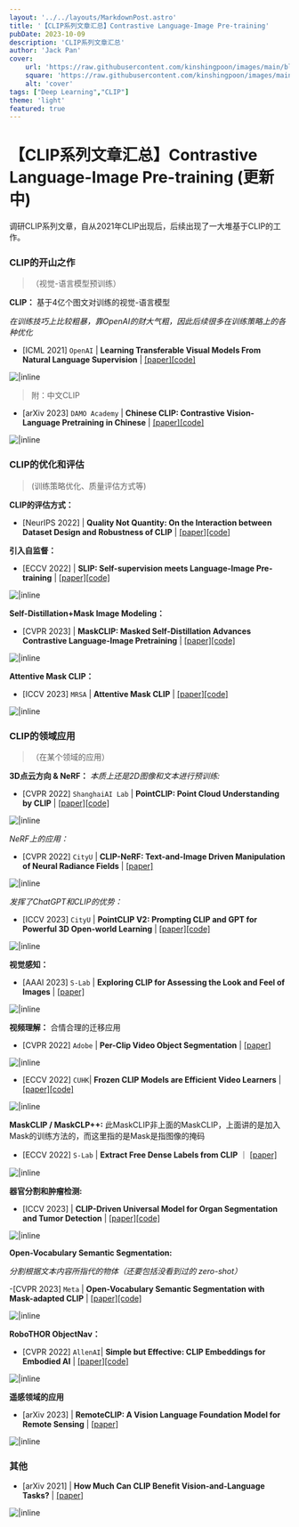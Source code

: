 ```yaml
---
layout: '../../layouts/MarkdownPost.astro'
title: '【CLIP系列文章汇总】Contrastive Language-Image Pre-training'
pubDate: 2023-10-09
description: 'CLIP系列文章汇总'
author: 'Jack Pan'
cover:
    url: 'https://raw.githubusercontent.com/kinshingpoon/images/main/blog-imgs/202310091229010.png'
    square: 'https://raw.githubusercontent.com/kinshingpoon/images/main/blog-imgs/202310091229010.png'
    alt: 'cover'
tags: ["Deep Learning","CLIP"]
theme: 'light'
featured: true
---
```

# 【CLIP系列文章汇总】Contrastive Language-Image Pre-training (更新中)

调研CLIP系列文章，自从2021年CLIP出现后，后续出现了一大堆基于CLIP的工作。

### CLIP的开山之作
>（视觉-语言模型预训练）

**CLIP：** 基于4亿个图文对训练的视觉-语言模型

*在训练技巧上比较粗暴，靠OpenAI的财大气粗，因此后续很多在训练策略上的各种优化*
- [ICML 2021] `OpenAI` | **Learning Transferable Visual Models From Natural Language Supervision** | [[paper]](http://proceedings.mlr.press/v139/radford21a/radford21a.pdf)[[code]](https://github.com/OpenAI/CLIP)

![|inline](https://raw.githubusercontent.com/kinshingpoon/images/main/blog-imgs/202310090019244.png)

> 附：中文CLIP

- [arXiv 2023] `DAMO Academy` | **Chinese CLIP: Contrastive Vision-Language Pretraining in Chinese** | [[paper]](https://browse.arxiv.org/pdf/2211.01335.pdf)[[code]](https://github.com/OFA-Sys/Chinese-CLIP)

![|inline](https://raw.githubusercontent.com/kinshingpoon/images/main/blog-imgs/202310090350930.png)

### CLIP的优化和评估
> (训练策略优化、质量评估方式等)

**CLIP的评估方式：**

- [NeurIPS 2022] | **Quality Not Quantity: On the Interaction between
Dataset Design and Robustness of CLIP** | [[paper]](https://proceedings.neurips.cc/paper_files/paper/2022/file/86a8a512b27f49519594ebe89f66d708-Paper-Conference.pdf)[[code]](https://github.com/mlfoundations/clip_quality_not_quantity)

**引入自监督：**
- [ECCV 2022] | **SLIP: Self-supervision meets Language-Image Pre-training** | [[paper]](https://browse.arxiv.org/pdf/2112.12750.pdf)[[code]](https://github.com/facebookresearch/SLIP)

![|inline](https://raw.githubusercontent.com/kinshingpoon/images/main/blog-imgs/202310090413912.png)

**Self-Distillation+Mask Image Modeling：**

- [CVPR 2023] | **MaskCLIP: Masked Self-Distillation Advances Contrastive
Language-Image Pretraining** | [[paper]](https://openaccess.thecvf.com/content/CVPR2023/papers/Dong_MaskCLIP_Masked_Self-Distillation_Advances_Contrastive_Language-Image_Pretraining_CVPR_2023_paper.pdf)[[code]](https://github.com/LightDXY/MaskCLIP)

![|inline](https://raw.githubusercontent.com/kinshingpoon/images/main/blog-imgs/202310090255418.png)

**Attentive Mask CLIP：**

- [ICCV 2023] `MRSA` | **Attentive Mask CLIP** | [[paper]](https://openaccess.thecvf.com/content/ICCV2023/papers/Yang_Attentive_Mask_CLIP_ICCV_2023_paper.pdf)[[code]](https://github.com/microsoft/A-CLIP)

![|inline](https://raw.githubusercontent.com/kinshingpoon/images/main/blog-imgs/202310090239862.png
)


### CLIP的领域应用
>（在某个领域的应用）

**3D点云方向 & NeRF：** 
*本质上还是2D图像和文本进行预训练:*

- [CVPR 2022] `ShanghaiAI Lab` | **PointCLIP: Point Cloud Understanding by CLIP** | [[paper]](https://openaccess.thecvf.com/content/CVPR2022/papers/Zhang_PointCLIP_Point_Cloud_Understanding_by_CLIP_CVPR_2022_paper.pdf)[[code]](https://github.com/ZrrSkywalker/PointCLIP)

![|inline](https://raw.githubusercontent.com/kinshingpoon/images/main/blog-imgs/202310090029571.png)

*NeRF上的应用：*

- [CVPR 2022] `CityU` | **CLIP-NeRF: Text-and-Image Driven Manipulation of Neural Radiance Fields** | [[paper]](https://openaccess.thecvf.com/content/CVPR2022/papers/Wang_CLIP-NeRF_Text-and-Image_Driven_Manipulation_of_Neural_Radiance_Fields_CVPR_2022_paper.pdf)

![|inline](https://raw.githubusercontent.com/kinshingpoon/images/main/blog-imgs/202310090355228.png)

*发挥了ChatGPT和CLIP的优势：*

- [ICCV 2023] `CityU` | **PointCLIP V2: Prompting CLIP and GPT for Powerful
3D Open-world Learning** | [[paper]](https://openaccess.thecvf.com/content/ICCV2023/papers/Zhu_PointCLIP_V2_Prompting_CLIP_and_GPT_for_Powerful_3D_Open-world_ICCV_2023_paper.pdf)[[code]](https://github.com/yangyangyang127/PointCLIP_V2)

![|inline](https://raw.githubusercontent.com/kinshingpoon/images/main/blog-imgs/202310090325849.png)


**视觉感知：** 
- [AAAI 2023] `S-Lab` | **Exploring CLIP for Assessing the Look and Feel of Images** | [[paper]](https://ojs.aaai.org/index.php/AAAI/article/view/25353/25125)

![|inline](https://raw.githubusercontent.com/kinshingpoon/images/main/blog-imgs/202310090050323.png)

**视频理解：** 合情合理的迁移应用
- [CVPR 2022] `Adobe` | **Per-Clip Video Object Segmentation** | [[paper]](https://openaccess.thecvf.com/content/CVPR2022/papers/Park_Per-Clip_Video_Object_Segmentation_CVPR_2022_paper.pdf)

![|inline](https://raw.githubusercontent.com/kinshingpoon/images/main/blog-imgs/202310090353769.png)

- [ECCV 2022] `CUHK`| **Frozen CLIP Models are Efficient Video Learners**
| [[paper]](https://browse.arxiv.org/pdf/2208.03550.pdf)[[code]](https://github.com/OpenGVLab/efficient-video-recognition)

![|inline](https://raw.githubusercontent.com/kinshingpoon/images/main/blog-imgs/202310090216485.png)

**MaskCLIP / MaskCLP++:** 此MaskCLIP非上面的MaskCLIP，上面讲的是加入Mask的训练方法的，而这里指的是Mask是指图像的掩码

- [ECCV 2022] `S-Lab` | **Extract Free Dense Labels from CLIP** ｜ [[paper]](https://arxiv.org/pdf/2112.01071)

![|inline](https://raw.githubusercontent.com/kinshingpoon/images/main/blog-imgs/202310090230186.png)

**器官分割和肿瘤检测:**
- [ICCV 2023] | **CLIP-Driven Universal Model for Organ Segmentation and Tumor Detection** | [[paper]](https://openaccess.thecvf.com/content/ICCV2023/papers/Liu_CLIP-Driven_Universal_Model_for_Organ_Segmentation_and_Tumor_Detection_ICCV_2023_paper.pdf)[[code]](https://github.com/ljwztc/CLIP-Driven-Universal-Model)

![|inline](https://raw.githubusercontent.com/kinshingpoon/images/main/blog-imgs/202310090223119.png)

**Open-Vocabulary Semantic Segmentation:**

*分割根据文本内容所指代的物体（还要包括没看到过的 zero-shot）*

-[CVPR 2023] `Meta` | **Open-Vocabulary Semantic Segmentation with Mask-adapted CLIP** | [[paper]](https://openaccess.thecvf.com/content/CVPR2023/papers/Liang_Open-Vocabulary_Semantic_Segmentation_With_Mask-Adapted_CLIP_CVPR_2023_paper.pdf)[[code]](https://jeff-liangf.github.io/projects/ovseg)

![|inline](https://raw.githubusercontent.com/kinshingpoon/images/main/blog-imgs/202310090339034.png)

**RoboTHOR ObjectNav：**

- [CVPR 2022] `AllenAI`| **Simple but Effective: CLIP Embeddings for Embodied AI** | [[paper]](https://openaccess.thecvf.com/content/CVPR2022/papers/Khandelwal_Simple_but_Effective_CLIP_Embeddings_for_Embodied_AI_CVPR_2022_paper.pdf)[[code]](https://github.com/allenai/embodied-clip.)

![|inline](https://raw.githubusercontent.com/kinshingpoon/images/main/blog-imgs/202310090403355.png)

**遥感领域的应用**

- [arXiv 2023] | **RemoteCLIP: A Vision Language Foundation
Model for Remote Sensing** | [[paper]](https://browse.arxiv.org/pdf/2306.11029.pdf)

![|inline](https://raw.githubusercontent.com/kinshingpoon/images/main/blog-imgs/202310090406565.png)


### 其他

- [arXiv 2021] | **How Much Can CLIP Benefit Vision-and-Language Tasks?** | [[paper]](https://browse.arxiv.org/pdf/2107.06383.pdf)

![|inline](https://raw.githubusercontent.com/kinshingpoon/images/main/blog-imgs/202310090418867.png)
